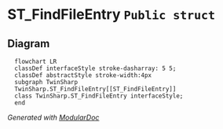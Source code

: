 # ST_FindFileEntry `Public struct`

## Diagram
```mermaid
  flowchart LR
  classDef interfaceStyle stroke-dasharray: 5 5;
  classDef abstractStyle stroke-width:4px
  subgraph TwinSharp
  TwinSharp.ST_FindFileEntry[[ST_FindFileEntry]]
  class TwinSharp.ST_FindFileEntry interfaceStyle;
  end
```

*Generated with* [*ModularDoc*](https://github.com/hailstorm75/ModularDoc)
